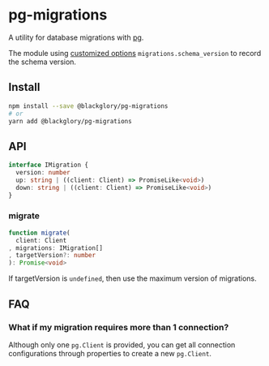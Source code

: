 # pg-migrations
A utility for database migrations with [pg].

The module using [customized options] `migrations.schema_version` to record the schema version.

[pg]: https://www.npmjs.com/package/pg
[customized options]: https://www.postgresql.org/docs/current/runtime-config-custom.html

## Install
```sh
npm install --save @blackglory/pg-migrations
# or
yarn add @blackglory/pg-migrations
```

## API
```ts
interface IMigration {
  version: number
  up: string | ((client: Client) => PromiseLike<void>)
  down: string | ((client: Client) => PromiseLike<void>)
}
```

### migrate
```ts
function migrate(
  client: Client
, migrations: IMigration[]
, targetVersion?: number
): Promise<void>
```

If targetVersion is `undefined`, then use the maximum version of migrations.

## FAQ
### What if my migration requires more than 1 connection?
Although only one `pg.Client` is provided,
you can get all connection configurations through properties to create a new `pg.Client`.
